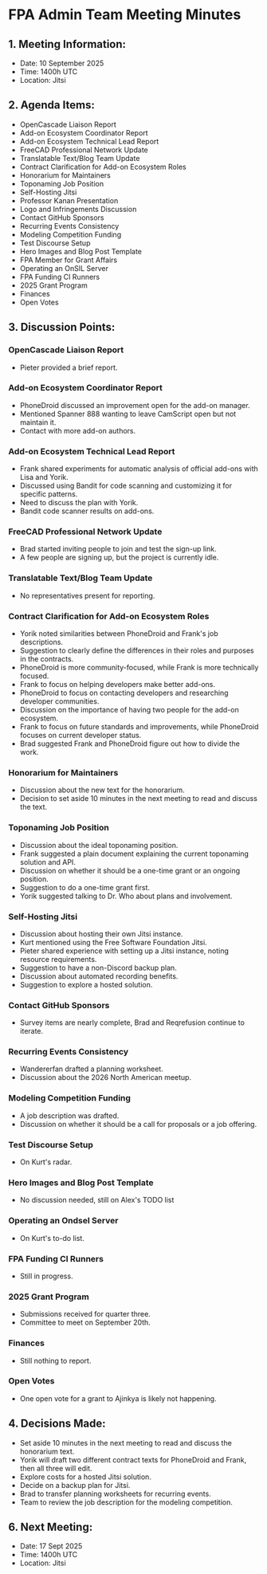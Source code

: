 # FPA Admin Team Meeting Minutes

## 1. Meeting Information:
- Date: 10 September 2025
- Time: 1400h UTC
- Location: Jitsi

## 2. Agenda Items:
- OpenCascade Liaison Report
- Add-on Ecosystem Coordinator Report
- Add-on Ecosystem Technical Lead Report
- FreeCAD Professional Network Update
- Translatable Text/Blog Team Update
- Contract Clarification for Add-on Ecosystem Roles
- Honorarium for Maintainers
- Toponaming Job Position
- Self-Hosting Jitsi
- Professor Kanan Presentation
- Logo and Infringements Discussion
- Contact GitHub Sponsors
- Recurring Events Consistency
- Modeling Competition Funding
- Test Discourse Setup
- Hero Images and Blog Post Template
- FPA Member for Grant Affairs
- Operating an OnSIL Server
- FPA Funding CI Runners
- 2025 Grant Program
- Finances
- Open Votes

## 3. Discussion Points:

### OpenCascade Liaison Report
- Pieter provided a brief report.

### Add-on Ecosystem Coordinator Report
- PhoneDroid discussed an improvement open for the add-on manager.
- Mentioned Spanner 888 wanting to leave CamScript open but not maintain it.
- Contact with more add-on authors.

### Add-on Ecosystem Technical Lead Report
- Frank shared experiments for automatic analysis of official add-ons with Lisa and Yorik.
- Discussed using Bandit for code scanning and customizing it for specific patterns.
- Need to discuss the plan with Yorik.
- Bandit code scanner results on add-ons.

### FreeCAD Professional Network Update
- Brad started inviting people to join and test the sign-up link.
- A few people are signing up, but the project is currently idle.

### Translatable Text/Blog Team Update
- No representatives present for reporting.

### Contract Clarification for Add-on Ecosystem Roles
- Yorik noted similarities between PhoneDroid and Frank's job descriptions.
- Suggestion to clearly define the differences in their roles and purposes in the contracts.
- PhoneDroid is more community-focused, while Frank is more technically focused.
- Frank to focus on helping developers make better add-ons.
- PhoneDroid to focus on contacting developers and researching developer communities.
- Discussion on the importance of having two people for the add-on ecosystem.
- Frank to focus on future standards and improvements, while PhoneDroid focuses on current developer status.
- Brad suggested Frank and PhoneDroid figure out how to divide the work.

### Honorarium for Maintainers
- Discussion about the new text for the honorarium.
- Decision to set aside 10 minutes in the next meeting to read and discuss the text.

### Toponaming Job Position
- Discussion about the ideal toponaming position.
- Frank suggested a plain document explaining the current toponaming solution and API.
- Discussion on whether it should be a one-time grant or an ongoing position.
- Suggestion to do a one-time grant first.
- Yorik suggested talking to Dr. Who about plans and involvement.

### Self-Hosting Jitsi
- Discussion about hosting their own Jitsi instance.
- Kurt mentioned using the Free Software Foundation Jitsi.
- Pieter shared experience with setting up a Jitsi instance, noting resource requirements.
- Suggestion to have a non-Discord backup plan.
- Discussion about automated recording benefits.
- Suggestion to explore a hosted solution.

### Contact GitHub Sponsors
- Survey items are nearly complete, Brad and Reqrefusion continue to iterate.

### Recurring Events Consistency
- Wandererfan drafted a planning worksheet.
- Discussion about the 2026 North American meetup.

### Modeling Competition Funding
- A job description was drafted.
- Discussion on whether it should be a call for proposals or a job offering.

### Test Discourse Setup
- On Kurt's radar.

### Hero Images and Blog Post Template
- No discussion needed, still on Alex's TODO list

### Operating an Ondsel Server
- On Kurt's to-do list.

### FPA Funding CI Runners
- Still in progress.

### 2025 Grant Program
- Submissions received for quarter three.
- Committee to meet on September 20th.

### Finances
- Still nothing to report.

### Open Votes
- One open vote for a grant to Ajinkya is likely not happening.

## 4. Decisions Made:
- Set aside 10 minutes in the next meeting to read and discuss the honorarium text.
- Yorik will draft two different contract texts for PhoneDroid and Frank, then all three will edit.
- Explore costs for a hosted Jitsi solution.
- Decide on a backup plan for Jitsi.
- Brad to transfer planning worksheets for recurring events.
- Team to review the job description for the modeling competition.

## 6. Next Meeting:
- Date: 17 Sept 2025
- Time: 1400h UTC
- Location: Jitsi
